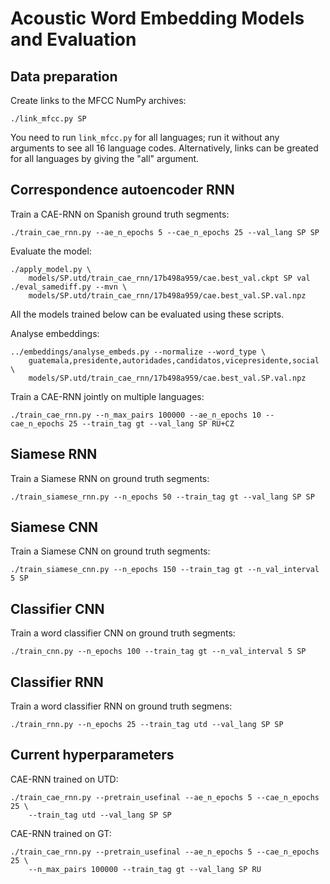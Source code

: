 Acoustic Word Embedding Models and Evaluation
=============================================

Data preparation
----------------
Create links to the MFCC NumPy archives:

    ./link_mfcc.py SP

You need to run `link_mfcc.py` for all languages; run it without any arguments
to see all 16 language codes. Alternatively, links can be greated for all
languages by giving the "all" argument.


Correspondence autoencoder RNN
------------------------------
Train a CAE-RNN on Spanish ground truth segments:

    ./train_cae_rnn.py --ae_n_epochs 5 --cae_n_epochs 25 --val_lang SP SP

Evaluate the model:

    ./apply_model.py \
        models/SP.utd/train_cae_rnn/17b498a959/cae.best_val.ckpt SP val
    ./eval_samediff.py --mvn \
        models/SP.utd/train_cae_rnn/17b498a959/cae.best_val.SP.val.npz

All the models trained below can be evaluated using these scripts.

Analyse embeddings:

    ../embeddings/analyse_embeds.py --normalize --word_type \
        guatemala,presidente,autoridades,candidatos,vicepresidente,social \
        models/SP.utd/train_cae_rnn/17b498a959/cae.best_val.SP.val.npz

Train a CAE-RNN jointly on multiple languages:

    ./train_cae_rnn.py --n_max_pairs 100000 --ae_n_epochs 10 --cae_n_epochs 25 --train_tag gt --val_lang SP RU+CZ


Siamese RNN
-----------
Train a Siamese RNN on ground truth segments:

    ./train_siamese_rnn.py --n_epochs 50 --train_tag gt --val_lang SP SP


Siamese CNN
-----------
Train a Siamese CNN on ground truth segments:

    ./train_siamese_cnn.py --n_epochs 150 --train_tag gt --n_val_interval 5 SP


Classifier CNN
--------------
Train a word classifier CNN on ground truth segments:

    ./train_cnn.py --n_epochs 100 --train_tag gt --n_val_interval 5 SP


Classifier RNN
--------------
Train a word classifier RNN on ground truth segmens:

    ./train_rnn.py --n_epochs 25 --train_tag utd --val_lang SP SP


Current hyperparameters
-----------------------
CAE-RNN trained on UTD:

    ./train_cae_rnn.py --pretrain_usefinal --ae_n_epochs 5 --cae_n_epochs 25 \
        --train_tag utd --val_lang SP SP

CAE-RNN trained on GT:

    ./train_cae_rnn.py --pretrain_usefinal --ae_n_epochs 5 --cae_n_epochs 25 \
        --n_max_pairs 100000 --train_tag gt --val_lang SP RU

